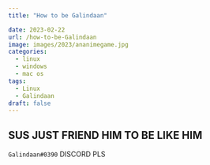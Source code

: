 ```yaml
---
title: "How to be Galindaan"

date: 2023-02-22
url: /how-to-be-Galindaan
image: images/2023/ananimegame.jpg
categories:
  - linux
  - windows
  - mac os
tags:
  - Linux
  - Galindaan
draft: false
---
```


## SUS JUST FRIEND HIM TO BE LIKE HIM

`Galindaan#0390` DISCORD PLS